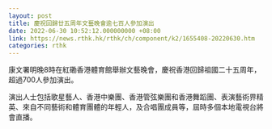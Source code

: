 ```yaml
---
layout: post
title: 慶祝回歸廿五周年文藝晚會逾七百人參加演出
date: 2022-06-30 10:52:12.000000000 +08:00
link: https://news.rthk.hk/rthk/ch/component/k2/1655408-20220630.htm
categories: rthk
---
```


康文署明晚8時在紅磡香港體育館舉辦文藝晚會，慶祝香港回歸祖國二十五周年，超過700人參加演出。

演出人士包括歌星藝人、香港中樂團、香港管弦樂團和香港舞蹈團、表演藝術界精英、來自不同藝術和體育團體的年輕人，及合唱團成員等，屆時多個本地電視台將會直播。
